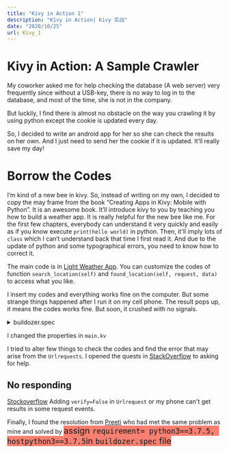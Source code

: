 ```yaml
---
title: "Kivy in Action 1"
description: "Kivy in Action| Kivy 实战"
date: "2020/10/25"
url: Kivy_1
---
```


# Kivy in Action: A Sample Crawler

My coworker asked me for help checking the database (A web server) very frequently since without a USB-key, there is no way to log in to the database, and most of the time, she is not in the company.

But luckily, I find there is almost no obstacle on the way you crawling it by using python except the cookie is updated every day.

So, I decided to write an android app for her so she can check the results on her own. And I just need to send her the cookie if it is updated. It’ll really save my day!

# Borrow the Codes
I’m kind of a new bee in kivy. So, instead of writing on my own, I decided to copy the may frame from the book “Creating Apps in Kivy: Mobile with Python”. It is an awesome book. It’ll introduce kivy to you by teaching you how to build a weather app. It is really helpful for the new bee like me. For the first few chapters, everybody can understand it very quickly and easily as if you know execute `print(hello world)` in python. Then, it'll imply lots of `class` which I can’t understand back that time I first read it. And due to the update of python and some typographical errors, you need to know how to correct it.

The main code is in [Light Weather App](../Python/kivy_Cross-platform-App.html#Light-Weather-App).
You can customize the codes of function `search_location(self)` and `found_location(self, request, data)` to access what you like.

I insert my codes and everything works fine on the computer.
But some strange things happened after I run it on my cell phone. The result pops up, it means the codes works fine. But soon, it crushed with no signals.


<details  >
  <summary>buildozer.spec</summary>

  ```
  [app]

  # (str) Title of your application
  title = Ruibio

  # (str) Package name
  package.name = Ruibio

  # (str) Package domain (needed for android/ios packaging)
  package.domain = org.test

  # (str) Source code where the main.py live
  source.dir = .

  # (list) Source files to include (let empty to include all the files)
  source.include_exts =

  # (list) List of inclusions using pattern matching
  #source.include_patterns = assets/*,images/*.png

  # (list) Source files to exclude (let empty to not exclude anything)
  #source.exclude_exts = spec

  # (list) List of directory to exclude (let empty to not exclude anything)
  #source.exclude_dirs = tests, bin

  # (list) List of exclusions using pattern matching
  #source.exclude_patterns = license,images/*/*.jpg

  # (str) Application versioning (method 1)
  version = 0.1

  # (str) Application versioning (method 2)
  # version.regex = __version__ = ['"](.*)['"]
  # version.filename = %(source.dir)s/main.py

  # (list) Application requirements
  # comma separated e.g. requirements = sqlite3,kivy
  requirements = python3,kivy

  # (str) Custom source folders for requirements
  # Sets custom source for any requirements with recipes
  # requirements.source.kivy = ../../kivy

  # (list) Garden requirements
  #garden_requirements =

  # (str) Presplash of the application
  #presplash.filename = %(source.dir)s/data/presplash.png

  # (str) Icon of the application
  #icon.filename = %(source.dir)s/data/icon.png

  # (str) Supported orientation (one of landscape, sensorLandscape, portrait or all)
  orientation = all

  # (list) List of service to declare
  #services = NAME:ENTRYPOINT_TO_PY,NAME2:ENTRYPOINT2_TO_PY

  #
  # OSX Specific
  #

  #
  # author = © Copyright Info

  # change the major version of python used by the app
  osx.python_version = 3

  # Kivy version to use
  osx.kivy_version = 1.9.1

  #
  # Android specific
  #

  # (bool) Indicate if the application should be fullscreen or not
  fullscreen = 0

  # (string) Presplash background color (for new android toolchain)
  # Supported formats are: #RRGGBB #AARRGGBB or one of the following names:
  # red, blue, green, black, white, gray, cyan, magenta, yellow, lightgray,
  # darkgray, grey, lightgrey, darkgrey, aqua, fuchsia, lime, maroon, navy,
  # olive, purple, silver, teal.
  #android.presplash_color = #FFFFFF

  # (list) Permissions
  android.permissions = INTERNET

  # (int) Target Android API, should be as high as possible.
  #android.api = 27

  # (int) Minimum API your APK will support.
  #android.minapi = 21

  # (int) Android SDK version to use
  #android.sdk = 20

  # (str) Android NDK version to use
  #android.ndk = 17c

  # (int) Android NDK API to use. This is the minimum API your app will support, it should usually match android.minapi.
  #android.ndk_api = 21

  # (bool) Use --private data storage (True) or --dir public storage (False)
  #android.private_storage = True

  # (str) Android NDK directory (if empty, it will be automatically downloaded.)
  #android.ndk_path =

  # (str) Android SDK directory (if empty, it will be automatically downloaded.)
  #android.sdk_path =

  # (str) ANT directory (if empty, it will be automatically downloaded.)
  #android.ant_path =

  # (bool) If True, then skip trying to update the Android sdk
  # This can be useful to avoid excess Internet downloads or save time
  # when an update is due and you just want to test/build your package
  # android.skip_update = False

  # (bool) If True, then automatically accept SDK license
  # agreements. This is intended for automation only. If set to False,
  # the default, you will be shown the license when first running
  # buildozer.
  # android.accept_sdk_license = False

  # (str) Android entry point, default is ok for Kivy-based app
  #android.entrypoint = org.renpy.android.PythonActivity

  # (str) Android app theme, default is ok for Kivy-based app
  # android.apptheme = "@android:style/Theme.NoTitleBar"

  # (list) Pattern to whitelist for the whole project
  #android.whitelist =

  # (str) Path to a custom whitelist file
  #android.whitelist_src =

  # (str) Path to a custom blacklist file
  #android.blacklist_src =

  # (list) List of Java .jar files to add to the libs so that pyjnius can access
  # their classes. Don't add jars that you do not need, since extra jars can slow
  # down the build process. Allows wildcards matching, for example:
  # OUYA-ODK/libs/*.jar
  #android.add_jars = foo.jar,bar.jar,path/to/more/*.jar

  # (list) List of Java files to add to the android project (can be java or a
  # directory containing the files)
  #android.add_src =

  # (list) Android AAR archives to add (currently works only with sdl2_gradle
  # bootstrap)
  #android.add_aars =

  # (list) Gradle dependencies to add (currently works only with sdl2_gradle
  # bootstrap)
  #android.gradle_dependencies =

  # (list) add java compile options
  # this can for example be necessary when importing certain java libraries using the 'android.gradle_dependencies' option
  # see https://developer.android.com/studio/write/java8-support for further information
  # android.add_compile_options = "sourceCompatibility = 1.8", "targetCompatibility = 1.8"

  # (list) Gradle repositories to add {can be necessary for some android.gradle_dependencies}
  # please enclose in double quotes
  # e.g. android.gradle_repositories = "maven { url 'https://kotlin.bintray.com/ktor' }"
  #android.add_gradle_repositories =

  # (list) packaging options to add
  # see https://google.github.io/android-gradle-dsl/current/com.android.build.gradle.internal.dsl.PackagingOptions.html
  # can be necessary to solve conflicts in gradle_dependencies
  # please enclose in double quotes
  # e.g. android.add_packaging_options = "exclude 'META-INF/common.kotlin_module'", "exclude 'META-INF/*.kotlin_module'"
  #android.add_gradle_repositories =

  # (list) Java classes to add as activities to the manifest.
  #android.add_activities = com.example.ExampleActivity

  # (str) OUYA Console category. Should be one of GAME or APP
  # If you leave this blank, OUYA support will not be enabled
  #android.ouya.category = GAME

  # (str) Filename of OUYA Console icon. It must be a 732x412 png image.
  #android.ouya.icon.filename = %(source.dir)s/data/ouya_icon.png

  # (str) XML file to include as an intent filters in <activity> tag
  #android.manifest.intent_filters =

  # (str) launchMode to set for the main activity
  #android.manifest.launch_mode = standard

  # (list) Android additional libraries to copy into libs/armeabi
  #android.add_libs_armeabi = libs/android/*.so
  #android.add_libs_armeabi_v7a = libs/android-v7/*.so
  #android.add_libs_arm64_v8a = libs/android-v8/*.so
  #android.add_libs_x86 = libs/android-x86/*.so
  #android.add_libs_mips = libs/android-mips/*.so

  # (bool) Indicate whether the screen should stay on
  # Don't forget to add the WAKE_LOCK permission if you set this to True
  #android.wakelock = False

  # (list) Android application meta-data to set (key=value format)
  #android.meta_data =

  # (list) Android library project to add (will be added in the
  # project.properties automatically.)
  #android.library_references =

  # (list) Android shared libraries which will be added to AndroidManifest.xml using <uses-library> tag
  #android.uses_library =

  # (str) Android logcat filters to use
  #android.logcat_filters = *:S python:D

  # (bool) Copy library instead of making a libpymodules.so
  #android.copy_libs = 1

  # (str) The Android arch to build for, choices: armeabi-v7a, arm64-v8a, x86, x86_64
  android.arch = armeabi-v7a

  #
  # Python for android (p4a) specific
  #

  # (str) python-for-android fork to use, defaults to upstream (kivy)
  #p4a.fork = kivy

  # (str) python-for-android branch to use, defaults to master
  #p4a.branch = master

  # (str) python-for-android git clone directory (if empty, it will be automatically cloned from github)
  #p4a.source_dir =

  # (str) The directory in which python-for-android should look for your own build recipes (if any)
  #p4a.local_recipes =

  # (str) Filename to the hook for p4a
  #p4a.hook =

  # (str) Bootstrap to use for android builds
  # p4a.bootstrap = sdl2

  # (int) port number to specify an explicit --port= p4a argument (eg for bootstrap flask)
  #p4a.port =


  #
  # iOS specific
  #

  # (str) Path to a custom kivy-ios folder
  #ios.kivy_ios_dir = ../kivy-ios
  # Alternately, specify the URL and branch of a git checkout:
  ios.kivy_ios_url = https://github.com/kivy/kivy-ios
  ios.kivy_ios_branch = master

  # Another platform dependency: ios-deploy
  # Uncomment to use a custom checkout
  #ios.ios_deploy_dir = ../ios_deploy
  # Or specify URL and branch
  ios.ios_deploy_url = https://github.com/phonegap/ios-deploy
  ios.ios_deploy_branch = 1.7.0

  # (str) Name of the certificate to use for signing the debug version
  # Get a list of available identities: buildozer ios list_identities
  #ios.codesign.debug = "iPhone Developer: <lastname> <firstname> (<hexstring>)"

  # (str) Name of the certificate to use for signing the release version
  #ios.codesign.release = %(ios.codesign.debug)s


  [buildozer]

  # (int) Log level (0 = error only, 1 = info, 2 = debug (with command output))
  log_level = 2

  # (int) Display warning if buildozer is run as root (0 = False, 1 = True)
  warn_on_root = 1

  # (str) Path to build artifact storage, absolute or relative to spec file
  # build_dir = ./.buildozer

  # (str) Path to build output (i.e. .apk, .ipa) storage
  # bin_dir = ./bin

  #    -----------------------------------------------------------------------------
  #    List as sections
  #
  #    You can define all the "list" as [section:key].
  #    Each line will be considered as a option to the list.
  #    Let's take [app] / source.exclude_patterns.
  #    Instead of doing:
  #
  #[app]
  #source.exclude_patterns = license,data/audio/*.wav,data/images/original/*
  #
  #    This can be translated into:
  #
  #[app:source.exclude_patterns]
  #license
  #data/audio/*.wav
  #data/images/original/*
  #


  #    -----------------------------------------------------------------------------
  #    Profiles
  #
  #    You can extend section / key with a profile
  #    For example, you want to deploy a demo version of your application without
  #    HD content. You could first change the title to add "(demo)" in the name
  #    and extend the excluded directories to remove the HD content.
  #
  #[app@demo]
  #title = My Application (demo)
  #
  #[app:source.exclude_patterns@demo]
  #images/hd/*
  #
  #    Then, invoke the command line with the "demo" profile:
  #
  #buildozer --profile demo android debug
  ```
</details>

I changed the properties in `main.kv`


I tried to alter few things to check the codes and find the error that may arise from the `Urlrequests`. I opened the quests in [StackOverflow](https://stackoverflow.com/questions/64520568/kivy-android-crush-urlrequest) to asking for help.

## No responding
[Stockoverflow](https://stackoverflow.com/questions/55816099/kivy-urlrequest-with-https)
Adding `verify=False` in `Urlrequest` or my phone can't get results in some request events.


Finally, I found the resolution from [Preeti](https://stackoverflow.com/questions/64299068/kivy-app-crashes-on-mobile-after-success-of-urlrequest-with-callback-but-not-on/64526396#64526396) who had met the same problem as mine and solved by
<span style="background:salmon;font-size:20px;">
assign `requirement= python3==3.7.5, hostpython3==3.7.5`in `buildozer.spec` file
</span>
